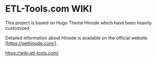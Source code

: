 # ETL-Tools.com WIKI

This project is based on Hugo Theme Hinode which have been heavily customized

Detailed information about Hinode is available on the official website [https://gethinode.com/].

https://wiki.etl-tools.com/
